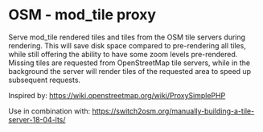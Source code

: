 # OSM - mod_tile proxy
Serve mod_tile rendered tiles and tiles from the OSM tile servers during rendering.
This will save disk space compared to pre-rendering all tiles, while still offering the ability to have some zoom levels pre-rendered. Missing tiles are requested from OpenStreetMap tile servers, while in the background the server will render tiles of the requested area to speed up subsequent requests.

Inspired by: https://wiki.openstreetmap.org/wiki/ProxySimplePHP

Use in combination with: https://switch2osm.org/manually-building-a-tile-server-18-04-lts/
